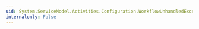 ```yaml
---
uid: System.ServiceModel.Activities.Configuration.WorkflowUnhandledExceptionElement.Action
internalonly: False
---
```

